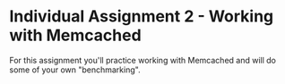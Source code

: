 # Individual Assignment 2 - Working with Memcached

For this assignment you'll practice working with Memcached and will do some of your own "benchmarking".

